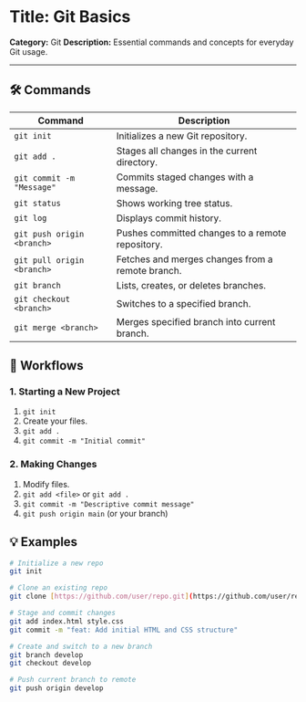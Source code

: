 # Title: Git Basics

**Category:** Git
**Description:** Essential commands and concepts for everyday Git usage.

---

## 🛠️ Commands

| Command                      | Description                                      |
| ---------------------------- | ------------------------------------------------ |
| `git init`                 | Initializes a new Git repository.                |
| `git add .`                | Stages all changes in the current directory.     |
| `git commit -m "Message"`  | Commits staged changes with a message.           |
| `git status`               | Shows working tree status.                       |
| `git log`                  | Displays commit history.                         |
| `git push origin <branch>` | Pushes committed changes to a remote repository. |
| `git pull origin <branch>` | Fetches and merges changes from a remote branch. |
| `git branch`               | Lists, creates, or deletes branches.             |
| `git checkout <branch>`    | Switches to a specified branch.                  |
| `git merge <branch>`       | Merges specified branch into current branch.     |

## 🔄 Workflows

### 1. Starting a New Project

1. `git init`
2. Create your files.
3. `git add .`
4. `git commit -m "Initial commit"`

### 2. Making Changes

1. Modify files.
2. `git add <file>` or `git add .`
3. `git commit -m "Descriptive commit message"`
4. `git push origin main` (or your branch)

## 💡 Examples

```bash
# Initialize a new repo
git init

# Clone an existing repo
git clone [https://github.com/user/repo.git](https://github.com/user/repo.git)

# Stage and commit changes
git add index.html style.css
git commit -m "feat: Add initial HTML and CSS structure"

# Create and switch to a new branch
git branch develop
git checkout develop

# Push current branch to remote
git push origin develop
```
